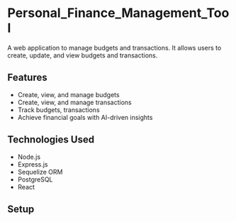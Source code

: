 # Personal_Finance_Management_Tool
A web application to manage budgets and transactions. It allows users to create, update, and view budgets and transactions.

## Features

- Create, view, and manage budgets
- Create, view, and manage transactions
- Track budgets, transactions
- Achieve financial goals with AI-driven insights

## Technologies Used

- Node.js
- Express.js
- Sequelize ORM
- PostgreSQL
- React

## Setup

